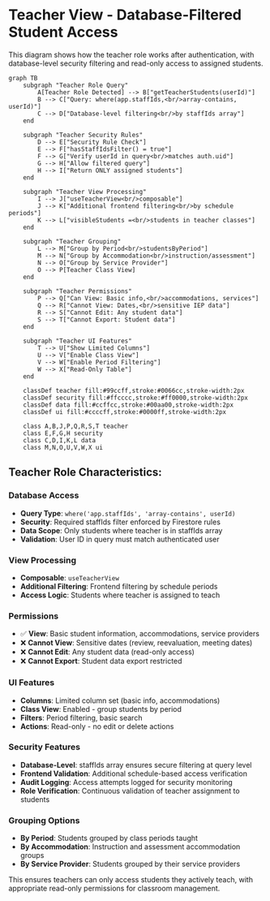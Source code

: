 # Teacher View - Database-Filtered Student Access

This diagram shows how the teacher role works after authentication, with database-level security filtering and read-only access to assigned students.

```mermaid
graph TB
    subgraph "Teacher Role Query"
        A[Teacher Role Detected] --> B["getTeacherStudents(userId)"]
        B --> C["Query: where(app.staffIds,<br/>array-contains, userId)"]
        C --> D["Database-level filtering<br/>by staffIds array"]
    end
    
    subgraph "Teacher Security Rules"
        D --> E["Security Rule Check"]
        E --> F["hasStaffIdsFilter() = true"]
        F --> G["Verify userId in query<br/>matches auth.uid"]
        G --> H["Allow filtered query"]
        H --> I["Return ONLY assigned students"]
    end
    
    subgraph "Teacher View Processing"
        I --> J["useTeacherView<br/>composable"]
        J --> K["Additional frontend filtering<br/>by schedule periods"]
        K --> L["visibleStudents =<br/>students in teacher classes"]
    end
    
    subgraph "Teacher Grouping"
        L --> M["Group by Period<br/>studentsByPeriod"]
        M --> N["Group by Accommodation<br/>instruction/assessment"]
        N --> O["Group by Service Provider"]
        O --> P[Teacher Class View]
    end
    
    subgraph "Teacher Permissions"
        P --> Q["Can View: Basic info,<br/>accommodations, services"]
        Q --> R["Cannot View: Dates,<br/>sensitive IEP data"]
        R --> S["Cannot Edit: Any student data"]
        S --> T["Cannot Export: Student data"]
    end
    
    subgraph "Teacher UI Features"
        T --> U["Show Limited Columns"]
        U --> V["Enable Class View"]
        V --> W["Enable Period Filtering"]
        W --> X["Read-Only Table"]
    end
    
    classDef teacher fill:#99ccff,stroke:#0066cc,stroke-width:2px
    classDef security fill:#ffcccc,stroke:#ff0000,stroke-width:2px
    classDef data fill:#ccffcc,stroke:#00aa00,stroke-width:2px
    classDef ui fill:#ccccff,stroke:#0000ff,stroke-width:2px
    
    class A,B,J,P,Q,R,S,T teacher
    class E,F,G,H security
    class C,D,I,K,L data
    class M,N,O,U,V,W,X ui
```

## Teacher Role Characteristics:

### **Database Access**
- **Query Type**: `where('app.staffIds', 'array-contains', userId)`
- **Security**: Required staffIds filter enforced by Firestore rules
- **Data Scope**: Only students where teacher is in staffIds array
- **Validation**: User ID in query must match authenticated user

### **View Processing**
- **Composable**: `useTeacherView`
- **Additional Filtering**: Frontend filtering by schedule periods
- **Access Logic**: Students where teacher is assigned to teach

### **Permissions**
- ✅ **View**: Basic student information, accommodations, service providers
- ❌ **Cannot View**: Sensitive dates (review, reevaluation, meeting dates)
- ❌ **Cannot Edit**: Any student data (read-only access)
- ❌ **Cannot Export**: Student data export restricted

### **UI Features**
- **Columns**: Limited column set (basic info, accommodations)
- **Class View**: Enabled - group students by period
- **Filters**: Period filtering, basic search
- **Actions**: Read-only - no edit or delete actions

### **Security Features**
- **Database-Level**: staffIds array ensures secure filtering at query level
- **Frontend Validation**: Additional schedule-based access verification
- **Audit Logging**: Access attempts logged for security monitoring
- **Role Verification**: Continuous validation of teacher assignment to students

### **Grouping Options**
- **By Period**: Students grouped by class periods taught
- **By Accommodation**: Instruction and assessment accommodation groups
- **By Service Provider**: Students grouped by their service providers

This ensures teachers can only access students they actively teach, with appropriate read-only permissions for classroom management. 
